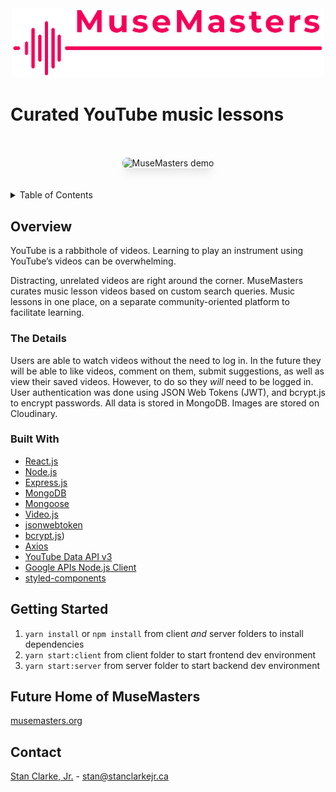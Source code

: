 <div align='center'>
  <img src='demo/logo.png' alt='Logo' width='500'>
</div>

# Curated YouTube music lessons

<br>
<br>
<div align='center' width='100%'>
  <img src='demo/01_musemasters-demo.gif' alt='MuseMasters demo' style='box-shadow: 0 10px 15px -3px rgba(0, 0, 0, 0.1),
    0 4px 6px -2px rgba(0, 0, 0, 0.05); border-radius: 0.5rem'>
</div>

<br>
<br>
<details>
  <summary>Table of Contents</summary>

  - [Overview](#overview)
    - [The Details](#the-details)
    - [Built With](#built-with)
  - [Getting Started](#getting-started)
  - [Future Home of MuseMasters](#future-home-of-musemasters)
  - [Contact](#contact)
</details>

## Overview

YouTube is a rabbithole of videos. Learning to play an instrument using YouTube’s videos can be overwhelming.

Distracting, unrelated videos are right around the corner. MuseMasters curates music lesson videos based on custom search queries. Music lessons in one place, on a separate community-oriented platform to facilitate learning.

### The Details

Users are able to watch videos without the need to log in. In the future they will be able to like videos, comment on them, submit suggestions, as well as view their saved videos. However, to do so they *will* need to be logged in. User authentication was done using JSON Web Tokens (JWT), and bcrypt.js to encrypt passwords. All data is stored in MongoDB. Images are stored on Cloudinary.

### Built With

- [React.js](https://reactjs.org)
- [Node.js](https://nodejs.org)
- [Express.js](https://expressjs.com)
- [MongoDB](https://www.mongodb.com)
- [Mongoose](https://mongoosejs.com)
- [Video.js](https://video.js.com)
- [jsonwebtoken](https://github.com/auth0/node-jsonwebtoken#readme)
- [bcrypt.js](https://github.com/dcodeIO/bcrypt.js#readme))
- [Axios](https://axios-http.com)
- [YouTube Data API v3](https://developers.google.com/youtube/v3/docs/)
- [Google APIs Node.js Client](https://github.com/googleapis/google-api-nodejs-client#readme)
- [styled-components](https://www.styled-components.com)

## Getting Started

1. `yarn install` or `npm install` from client _and_ server folders to install dependencies
2. `yarn start:client` from client folder to start frontend dev environment
3. `yarn start:server` from server folder to start backend dev environment

## Future Home of MuseMasters

[musemasters.org](https://musemasters.org)

## Contact

[Stan Clarke, Jr.](https://github.com/stanclarke-jr) - stan@stanclarkejr.ca



